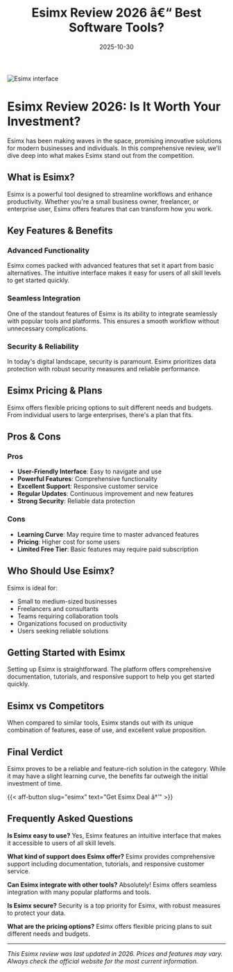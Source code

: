 ﻿---
title: "Esimx Review 2026 â€“ Best Software Tools?"
date: 2025-10-30
draft: false
rating: 4.8
category: "Software Tools"
tags: ["software-tools", "review", "2026"]
description: "Comprehensive Esimx review 2026. Discover if this  tool is the best choice for your needs."
keywords: "esimx, Esimx, review, software tools, 2026, best software tools"
image: "https://images.unsplash.com/photo-1555949963-aa79dcee981c?w=800&h=400&fit=crop&crop=center"
---

![Esimx interface](https://images.unsplash.com/photo-1555949963-aa79dcee981c?w=800&h=400&fit=crop&crop=center)

# Esimx Review 2026: Is It Worth Your Investment?

Esimx has been making waves in the  space, promising innovative solutions for modern businesses and individuals. In this comprehensive review, we'll dive deep into what makes Esimx stand out from the competition.

## What is Esimx?

Esimx is a powerful  tool designed to streamline workflows and enhance productivity. Whether you're a small business owner, freelancer, or enterprise user, Esimx offers features that can transform how you work.

## Key Features & Benefits

### Advanced Functionality
Esimx comes packed with advanced features that set it apart from basic alternatives. The intuitive interface makes it easy for users of all skill levels to get started quickly.

### Seamless Integration
One of the standout features of Esimx is its ability to integrate seamlessly with popular tools and platforms. This ensures a smooth workflow without unnecessary complications.

### Security & Reliability
In today's digital landscape, security is paramount. Esimx prioritizes data protection with robust security measures and reliable performance.

## Esimx Pricing & Plans

Esimx offers flexible pricing options to suit different needs and budgets. From individual users to large enterprises, there's a plan that fits.

## Pros & Cons

### Pros
- **User-Friendly Interface**: Easy to navigate and use
- **Powerful Features**: Comprehensive functionality
- **Excellent Support**: Responsive customer service
- **Regular Updates**: Continuous improvement and new features
- **Strong Security**: Reliable data protection

### Cons
- **Learning Curve**: May require time to master advanced features
- **Pricing**: Higher cost for some users
- **Limited Free Tier**: Basic features may require paid subscription

## Who Should Use Esimx?

Esimx is ideal for:
- Small to medium-sized businesses
- Freelancers and consultants
- Teams requiring collaboration tools
- Organizations focused on productivity
- Users seeking reliable  solutions

## Getting Started with Esimx

Setting up Esimx is straightforward. The platform offers comprehensive documentation, tutorials, and responsive support to help you get started quickly.

## Esimx vs Competitors

When compared to similar tools, Esimx stands out with its unique combination of features, ease of use, and excellent value proposition.

## Final Verdict

Esimx proves to be a reliable and feature-rich solution in the  category. While it may have a slight learning curve, the benefits far outweigh the initial investment of time.

{{< aff-button slug="esimx" text="Get Esimx Deal â†’" >}}

## Frequently Asked Questions

**Is Esimx easy to use?**
Yes, Esimx features an intuitive interface that makes it accessible to users of all skill levels.

**What kind of support does Esimx offer?**
Esimx provides comprehensive support including documentation, tutorials, and responsive customer service.

**Can Esimx integrate with other tools?**
Absolutely! Esimx offers seamless integration with many popular platforms and tools.

**Is Esimx secure?**
Security is a top priority for Esimx, with robust measures to protect your data.

**What are the pricing options?**
Esimx offers flexible pricing plans to suit different needs and budgets.

---

*This Esimx review was last updated in 2026. Prices and features may vary. Always check the official website for the most current information.*
